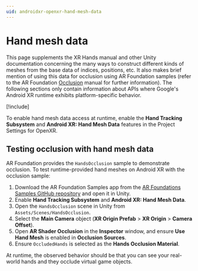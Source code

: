```yaml
---
uid: androidxr-openxr-hand-mesh-data
---
```

# Hand mesh data

This page supplements the XR Hands manual and other Unity documentation concerning the many ways to construct different kinds of meshes from the base data of indices, positions, etc. It also makes brief mention of using this data for occlusion using AR Foundation samples (refer to the AR Foundation [Occlusion](xref:arfoundation-occlusion) manual for further information). The following sections only contain information about APIs where Google's Android XR runtime exhibits platform-specific behavior.

[!include[](../snippets/arf-docs-tip.md)]

To enable hand mesh data access at runtime, enable the **Hand Tracking Subsystem** and **Android XR: Hand Mesh Data** features in the Project Settings for OpenXR.

## Testing occlusion with hand mesh data

AR Foundation provides the `HandsOcclusion` sample to demonstrate occlusion. To test runtime-provided hand meshes on Android XR with the occlusion sample:

1. Download the AR Foundation Samples app from the [AR Foundations Samples GitHub repository](https://github.com/Unity-Technologies/arfoundation-samples/tree/6.2) and open it in Unity.
2. Enable **Hand Tracking Subsystem** and **Android XR: Hand Mesh Data**.
3. Open the `HandsOcclusion` scene in Unity from `Assets/Scenes/HandsOcclusion`.
4. Select the **Main Camera** object (**XR Origin Prefab** > **XR Origin** > **Camera Offset**).
5. Open **AR Shader Occlusion** in the **Inspector** window, and ensure **Use Hand Mesh** is enabled in **Occlusion Sources**.
6. Ensure `OccludedHands` is selected as the **Hands Occlusion Material**.

At runtime, the observed behavior should be that you can see your real-world hands and they occlude virtual game objects.
